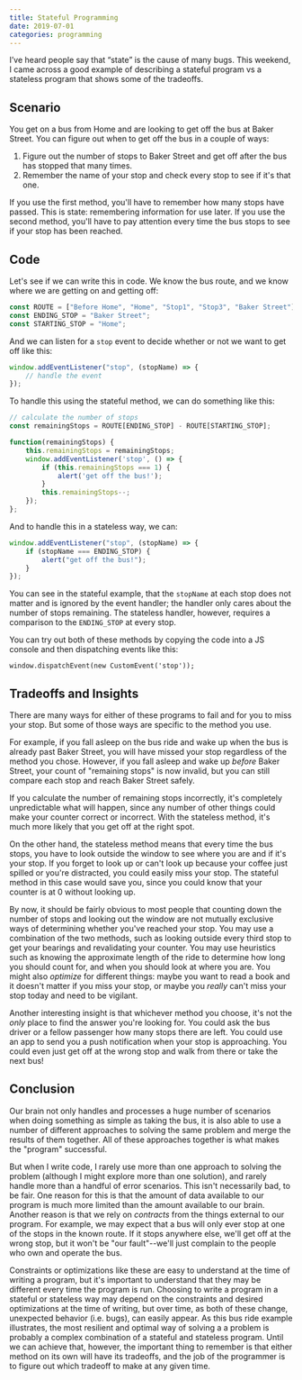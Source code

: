```yaml
---
title: Stateful Programming
date: 2019-07-01
categories: programming
---
```


I’ve heard people say that “state” is the cause of many bugs. This weekend,
I came across a good example of describing a stateful program vs a stateless
program that shows some of the tradeoffs.

## Scenario

You get on a bus from Home and are looking to get off the bus at Baker Street.
You can figure out when to get off the bus in a couple of ways:

1. Figure out the number of stops to Baker Street and get off after the bus has
   stopped that many times.
2. Remember the name of your stop and check every stop to see if it's that one.

If you use the first method, you'll have to remember how many stops have passed.
This is state: remembering information for use later. If you use the second
method, you'll have to pay attention every time the bus stops to see if your
stop has been reached.

## Code

Let's see if we can write this in code. We know the bus route, and we know
where we are getting on and getting off:

```js
const ROUTE = ["Before Home", "Home", "Stop1", "Stop3", "Baker Street"];
const ENDING_STOP = "Baker Street";
const STARTING_STOP = "Home";
```

And we can listen for a `stop` event to decide whether or not we want to get
off like this:

```js
window.addEventListener("stop", (stopName) => {
    // handle the event
});
```

To handle this using the stateful method, we can do something like this:

```js
// calculate the number of stops
const remainingStops = ROUTE[ENDING_STOP] - ROUTE[STARTING_STOP];

function(remainingStops) {
    this.remainingStops = remainingStops;
    window.addEventListener('stop', () => {
        if (this.remainingStops === 1) {
            alert('get off the bus!');
        }
        this.remainingStops--;
    });
};
```

And to handle this in a stateless way, we can:

```js
window.addEventListener("stop", (stopName) => {
    if (stopName === ENDING_STOP) {
        alert("get off the bus!");
    }
});
```

You can see in the stateful example, that the `stopName` at each stop
does not matter and is ignored by the event handler; the handler only cares
about the number of stops remaining. The stateless handler,
however, requires a comparison to the `ENDING_STOP` at every stop.

<aside>
<p>You can try out both of these methods by copying the code into a JS console
and then dispatching events like this:</p>

<pre class="highlight javascript"><code>window.dispatchEvent(new CustomEvent('stop'));</code></pre>

</aside>

## Tradeoffs and Insights

There are many ways for either of these programs to fail and for you to miss
your stop. But some of those ways are specific to the method you use.

For example, if you fall asleep on the bus ride and wake up when the bus is
already past Baker Street, you will have missed your stop regardless of the
method you chose. However, if you fall asleep and wake up _before_ Baker Street,
your count of "remaining stops" is now invalid, but you can still compare each
stop and reach Baker Street safely.

If you calculate the number of remaining stops incorrectly, it's
completely unpredictable what will happen, since any number of other things
could make your counter correct or incorrect. With the stateless method, it's
much more likely that you get off at the right spot.

On the other hand, the stateless method means that every time the bus stops,
you have to look outside the window to see where you are and if it's your stop.
If you forget to look up or can't look up because your coffee just spilled or
you're distracted, you could easily miss your stop. The stateful method in this
case would save you, since you could know that your counter is at 0 without
looking up.

By now, it should be fairly obvious to most people that counting down the number
of stops and looking out the window are not mutually exclusive ways of determining
whether you've reached your stop. You may use a combination of the two methods,
such as looking outside every third stop to get your bearings and revalidating
your counter. You may use heuristics such as knowing the approximate length
of the ride to determine how long you should count for, and when you should
look at where you are. You might also _optimize_ for different things: maybe
you want to read a book and it doesn't matter if you miss your stop, or maybe
you _really_ can't miss your stop today and need to be vigilant.

Another interesting insight is that whichever method you choose, it's not the
_only_ place to find the answer you're looking for. You could ask the bus driver
or a fellow passenger how many stops there are left. You could use an app to
send you a push notification when your stop is approaching. You could even just
get off at the wrong stop and walk from there or take the next bus!

## Conclusion

Our brain not only handles and processes a huge number of scenarios when doing
something as simple as taking the bus, it is also able to use a number
of different approaches to solving the same problem and merge the results
of them together. All of these approaches together is what makes the "program"
successful.

But when I write code, I rarely use more than one approach to solving the problem
(although I might explore more than one solution), and rarely handle more than
a handful of error scenarios. This isn't necessarily bad, to be fair. One reason
for this is that the amount of data available to our program is much more limited
than the amount available to our brain. Another reason is that we rely on
_contracts_ from the things external to our program. For example, we may expect
that a bus will only ever stop at one of the stops in the known route. If it
stops anywhere else, we'll get off at the wrong stop, but it won't be
"our fault"--we'll just complain to the people who own and operate the bus.

Constraints or optimizations like these are easy to understand at the time of
writing a program, but it's important to understand that they may be different
every time the program is run. Choosing to write a program in a stateful or
stateless way may depend on the constraints and desired optimizations at the
time of writing, but over time, as both of these change, unexpected behavior
(i.e. bugs), can easily appear. As this bus ride example illustrates, the most
resilient and optimal way of solving a a problem is probably a complex combination
of a stateful and stateless program. Until we can achieve that, however, the
important thing to remember is that either method on its own will have its
tradeoffs, and the job of the programmer is to figure out which tradeoff to make
at any given time.
